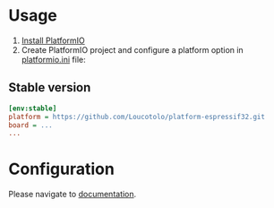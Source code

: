 
# Usage

1. [Install PlatformIO](http://platformio.org)
2. Create PlatformIO project and configure a platform option in [platformio.ini](http://docs.platformio.org/page/projectconf.html) file:

## Stable version

```ini
[env:stable]
platform = https://github.com/Loucotolo/platform-espressif32.git
board = ...
...
```

# Configuration

Please navigate to [documentation](http://docs.platformio.org/page/platforms/espressif32.html).
